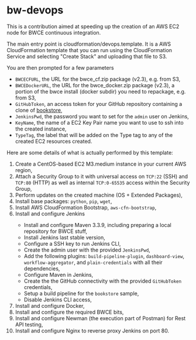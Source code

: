 # bw-devops

This is a contribution aimed at speeding up the creation of an AWS EC2 node for BWCE continuous integration.

The main entry point is cloudformation/devops.template. It is a AWS CloudFormation template that you can run using the CloudFormation Service and selecting "Create Stack" and uploading that file to S3.

You are then prompted for a few parameters
<ul>
  <li><code>BWCECFURL</code>, the URL for the bwce_cf.zip package (v2.3), e.g. from S3,</li>
  <li><code>BWCEDockerURL</code>, the URL for the bwce_docker.zip package (v2.3), a portion of the bwce install (docker subdir) you need to repackage, e.g. from S3,</li>
  <li><code>GitHubToken</code>, an access token for your GitHub repository containing a clone of <a href="https://github.com/eschweit-at-tibco/bookstore">bookstore</a>,</li>
  <li><code>JenkinsPwd</code>, the password you want to set for the <code>admin</code> user on Jenkins,</li>
  <li><code>KeyName</code>, the name of a EC2 Key Pair name you want to use to ssh into the created instance,</li>
  <li><code>TypeTag</code>, the label that will be added on the Type tag to any of the created EC2 resources created.</li>
</ul>

Here are some details of what is actually performed by this template:
<ol>
  <li>Create a CentOS-based EC2 M3.medium instance in your current AWS region,</li>
  <li>Attach a Security Group to it with universal access on <code>TCP:22</code> (SSH) and <code>TCP:80</code> (HTTP) as well as internal <code>TCP:0-65535</code> access within the Security Group,</li>
  <li>Perform updates on the created machine (OS + Extended Packages),</li>
  <li>Install base packages: <code>python</code>, <code>pip</code>, <code>wget</code>,</li>
  <li>Install AWS CloudFormation Bootstrap, <code>aws-cfn-bootstrap</code>,</li>
  <li>Install and configure Jenkins</li>
  <ul>
    <li>Install and configure Maven 3.3.9, including preparing a local repository for BWCE stuff,</li>
    <li>Install Jenkins last stable version,</li>
    <li>Configure a SSH key to run Jenkins CLI,</li>
    <li>Create the admin user with the provided <code>JenkinsPwd</code>,</li>
    <li>Add the following plugins: <code>build-pipeline-plugin</code>, <code>dashboard-view</code>, <code>workflow-aggregator</code>, and <code>plain-credentials</code> with all their dependencies,</li>
    <li>Configure Maven in Jenkins,</li>
    <li>Create the the GitHub connectivity with the provided <code>GitHubToken</code> credentials,</li>
    <li>Setup a build pipeline for the <code>bookstore</code> sample,</li>
    <li>Disable Jenkins CLI access,</li>
  </ul>
  <li>Install and configure Docker,</li>
  <li>Install and configure the required BWCE bits,</li>
  <li>Install and configure Newman (the execution part of Postman) for Rest API testing,</li>
  <li>Install and configure Nginx to reverse proxy Jenkins on port 80.</li>
</ol>
